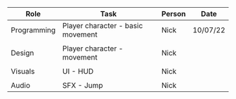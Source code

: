| **Role** | **Task** | **Person** | **Date** |
| -------- | -------- | ---------- | -------- |
| Programming | Player character - basic movement | Nick | 10/07/22 |
|  |  |  |  |
| Design | Player character - movement | Nick |  |
|  |  |  |  |
| Visuals | UI - HUD | Nick | |
|  |  |  |  |
| Audio | SFX - Jump | Nick | |
